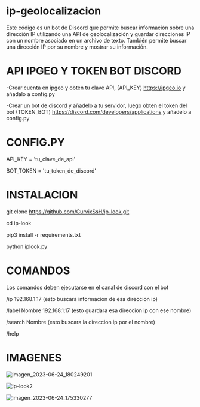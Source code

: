 # ip-geolocalizacion 
Este código es un bot de Discord que permite buscar información sobre una dirección IP utilizando una API de geolocalización y guardar direcciones IP con un nombre asociado en un archivo de texto. También permite buscar una dirección IP por su nombre y mostrar su información.

# API IPGEO Y TOKEN BOT DISCORD

-Crear cuenta en ipgeo y obten tu clave API, (API_KEY) https://ipgeo.io y añadalo a config.py

-Crear un bot de discord y añadelo a tu servidor, luego obten el token del bot 
(TOKEN_BOT) https://discord.com/developers/applications y añadelo a config.py

# CONFIG.PY

API_KEY = 'tu_clave_de_api'

BOT_TOKEN = 'tu_token_de_discord'

# INSTALACION

git clone https://github.com/CurvixSsH/ip-look.git

cd ip-look

pip3 install -r requirements.txt

python iplook.py

# COMANDOS

Los comandos deben ejecutarse en el canal de discord con el bot 

/ip 192.168.1.17  (esto buscara informacion de esa direccion ip)

/label Nombre 192.168.1.17  (esto guardara esa direccion ip con ese nombre)

/search Nombre  (esto buscara la direccion ip por el nombre)

/help

# IMAGENES 

![imagen_2023-06-24_180249201](https://github.com/CurvixSsH/ip-look/assets/127477293/08c6d33c-70a0-40b6-8fe1-844e5257b727)

![ip-look2](https://github.com/CurvixSsH/ip-look/assets/127477293/afdd868d-8976-4186-acef-3e29a8c108c0)

![imagen_2023-06-24_175330277](https://github.com/CurvixSsH/ip-look/assets/127477293/7b87ae9f-f20f-4682-a09d-ca0395936769)



